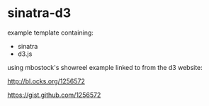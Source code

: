 sinatra-d3
=================

example template containing:

- sinatra
- d3.js 

using mbostock's showreel example linked to from the d3 website:

http://bl.ocks.org/1256572

https://gist.github.com/1256572


